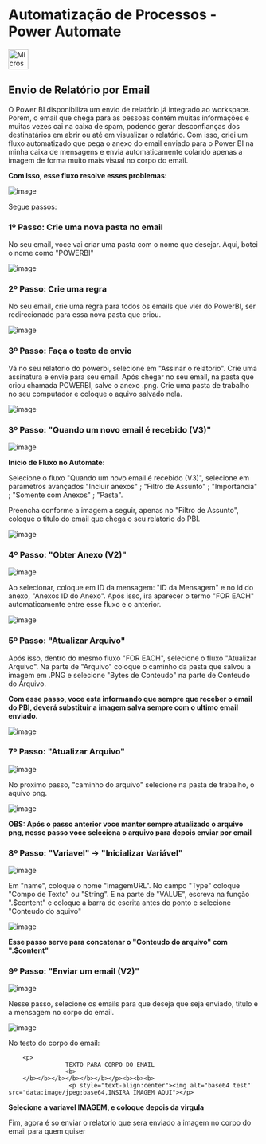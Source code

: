 # Automatização de Processos - Power Automate 

<img src="https://github.com/Josevinicius42/Projeto_PowerAutomate/assets/144733214/56146c88-55a6-4231-9cf4-965ee4ed29aa" alt="Microsoft Power Automate" width="40" />

## Envio de Relatório por Email

  O Power BI disponibiliza um envio de relatório já integrado ao workspace. Porém, o email que chega para as pessoas contém muitas informações e muitas vezes cai na caixa de spam, podendo gerar desconfianças dos destinatários em abrir ou até em visualizar o relatório. Com isso, criei um fluxo automatizado que pega o anexo do email enviado para o Power BI na minha caixa de mensagens e envia automaticamente colando apenas a imagem de forma muito mais visual no corpo do email.
  
  **Com isso, esse fluxo resolve esses problemas:**

![image](https://github.com/Josevinicius42/Projeto_PowerAutomate/assets/144733214/78c79dbe-f822-41f3-9593-cb00824dad5b)


Segue passos:

### 1º Passo: Crie uma nova pasta no email

  No seu email, voce vai criar uma pasta com o nome que desejar. Aqui, botei o nome como "POWERBI"
  
  ![image](https://github.com/Josevinicius42/Projeto_PowerAutomate/assets/144733214/e3791164-9192-4cf9-a6d9-3488800aeba8)

### 2º Passo: Crie uma regra

  No seu email, crie uma regra para todos os emails que vier do PowerBI, ser redirecionado para essa nova pasta que criou.

  ![image](https://github.com/Josevinicius42/Projeto_PowerAutomate/assets/144733214/facaa2f9-391e-49af-8899-8adceec0a4d2)
  
### 3º Passo: Faça o teste de envio

  Vá no seu relatorio do powerbi, selecione em "Assinar o relatorio". Crie uma assinatura e envie para seu email.
  Após chegar no seu email, na pasta que criou chamada POWERBI, salve o anexo .png.
  Crie uma pasta de trabalho no seu computador e coloque o aquivo salvado nela.

 ![image](https://github.com/Josevinicius42/Projeto_PowerAutomate/assets/144733214/caa03b37-ddbc-43d3-8d4b-4cba69655c11)

### 3º Passo: "Quando um novo email é recebido (V3)"

![image](https://github.com/Josevinicius42/Projeto_PowerAutomate/assets/144733214/f7ea49b4-51e6-4cc8-a134-519c9f3f2aee)


  **Inicio de Fluxo no Automate:**

  Selecione o fluxo "Quando um novo email é recebido (V3)", selecione em parametros avançados "Incluir anexos" ; "Filtro de Assunto" ; "Importancia" ; "Somente com Anexos" ; "Pasta".
  
  Preencha conforme a imagem a seguir, apenas no "Filtro de Assunto", coloque o titulo do email que chega o seu relatorio do PBI.


    
![image](https://github.com/Josevinicius42/Projeto_PowerAutomate/assets/144733214/5c8b13a3-6d28-4e98-afc1-eaf04349baaa)

### 4º Passo: "Obter Anexo (V2)"

![image](https://github.com/Josevinicius42/Projeto_PowerAutomate/assets/144733214/81da2446-6079-4b25-b249-bcd0df718716)


 Ao selecionar, coloque em ID da mensagem: "ID da Mensagem" e no id do anexo, "Anexos ID do Anexo". Após isso, ira aparecer o termo "FOR EACH" automaticamente entre esse fluxo e o anterior.

 ![image](https://github.com/Josevinicius42/Projeto_PowerAutomate/assets/144733214/e3c6c2f3-4bab-4d07-9a30-411379e5fdc7)

### 5º Passo: "Atualizar Arquivo"

 Após isso, dentro do mesmo fluxo "FOR EACH", selecione o fluxo "Atualizar Arquivo". Na parte de "Arquivo" coloque o caminho da pasta que salvou a imagem em .PNG e selecione "Bytes de Conteudo" na parte de Conteudo do Arquivo.

 **Com esse passo, voce esta informando que sempre que receber o email do PBI, deverá substituir a imagem salva sempre com o ultimo email enviado.**

![image](https://github.com/Josevinicius42/Projeto_PowerAutomate/assets/144733214/4ace3345-8f64-4248-86b5-e3612ebd5d32)

### 7º Passo: "Atualizar Arquivo"

![image](https://github.com/Josevinicius42/Projeto_PowerAutomate/assets/144733214/05546fb4-0fbe-42f2-ae7c-2f34f072c100)

  No proximo passo, "caminho do arquivo" selecione na pasta de trabalho, o aquivo png. 

  ![image](https://github.com/Josevinicius42/Projeto_PowerAutomate/assets/144733214/830409c1-9dca-47a3-a4a4-6affb68782e8)

  **OBS: Após o passo anterior voce manter sempre atualizado o arquivo png, nesse passo voce seleciona o arquivo para depois enviar por email**

  ### 8º Passo: "Variavel" -> "Inicializar Variável"

  ![image](https://github.com/Josevinicius42/Projeto_PowerAutomate/assets/144733214/4c98d364-5648-4cf4-907c-44a35c4a88c8)

  Em "name", coloque o nome "ImagemURL". No campo "Type" coloque "Compo de Texto" ou "String". E na parte de "VALUE", escreva na função ".$content" e coloque a barra de escrita antes do ponto e selecione "Conteudo do aquivo"

  ![image](https://github.com/Josevinicius42/Projeto_PowerAutomate/assets/144733214/3de2d67f-8fe3-4c86-8f5e-e8ba2a04eb52)

  **Esse passo serve para concatenar o "Conteudo do arquivo" com ".$content"**

  ### 9º Passo: "Enviar um email (V2)"

  ![image](https://github.com/Josevinicius42/Projeto_PowerAutomate/assets/144733214/f5fc6e89-2ebd-4ce1-b31b-7edbdb2d2103)

  Nesse passo, selecione os emails para que deseja que seja enviado, titulo e a mensagem no corpo do email.

  ![image](https://github.com/Josevinicius42/Projeto_PowerAutomate/assets/144733214/c9a7529b-e442-4782-8cb3-1c05d966e2d4)

  No testo do corpo do email:
    
        <p>
                    TEXTO PARA CORPO DO EMAIL
                    <b>
        </b></b></b></b></b></b></p><b><b><b>
                     <p style="text-align:center"><img alt="base64 test" src="data:image/jpeg;base64,INSIRA IMAGEM AQUI"></p>
          
</b></b></b></b></b>

  
**Selecione a variavel IMAGEM, e coloque depois da virgula**

Fim, agora é so enviar o relatorio que sera enviado a imagem no corpo do email para quem quiser



  

  

  

